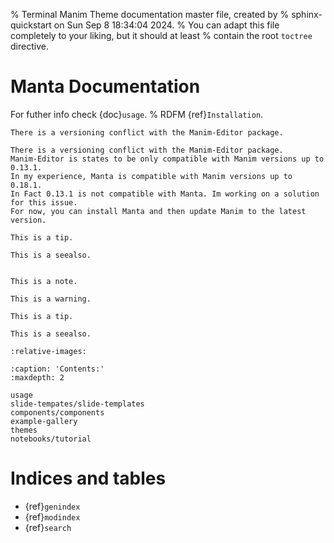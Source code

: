 % Terminal Manim Theme documentation master file, created by
% sphinx-quickstart on Sun Sep  8 18:34:04 2024.
% You can adapt this file completely to your liking, but it should at least
% contain the root `toctree` directive.

# Manta Documentation

For futher info check {doc}`usage`.
% RDFM {ref}`Installation`.

```{warning}
There is a versioning conflict with the Manim-Editor package.
```

```{note}
There is a versioning conflict with the Manim-Editor package.
Manim-Editor is states to be only compatible with Manim versions up to 0.13.1. 
In my experience, Manta is compatible with Manim versions up to 0.18.1. 
In Fact 0.13.1 is not compatible with Manta. Im working on a solution for this issue.
For now, you can install Manta and then update Manim to the latest version.
```

```{tip}
This is a tip.
```

```{seealso}
This is a seealso.
```

```{include} ../../README.md
```

```{note}
This is a note.
```

```{warning}
This is a warning.
```

```{tip}
This is a tip.
```

```{seealso}
This is a seealso.

```

```{include} ../../README.md
:relative-images:
```


```{toctree}
:caption: 'Contents:'
:maxdepth: 2

usage
slide-tempates/slide-templates
components/components
example-gallery
themes
notebooks/tutorial

```

# Indices and tables

- {ref}`genindex`
- {ref}`modindex`
- {ref}`search`
